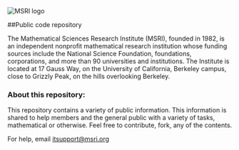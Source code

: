 ![MSRI logo](http://www.msri.org/sites/56a21bba96803b77c6000001/theme/images/MSRI_Logo_Trans_FX.png?1460030724)

##Public code repository  
  
The Mathematical Sciences Research Institute (MSRI), founded in 1982, is an independent nonprofit mathematical research institution whose funding sources include the National Science Foundation, foundations, corporations, and more than 90 universities and institutions. The Institute is located at 17 Gauss Way, on the University of California, Berkeley campus, close to Grizzly Peak, on the hills overlooking Berkeley.

### About this repository:
This repository contains a variety of public information. This information is shared to help members and the general public with a variety of tasks, mathematical or otherwise. Feel free to contribute, fork, any of the contents. 

For help, email itsupport@msri.org
